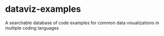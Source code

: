 # dataviz-examples
A searchable database of code examples for common data visualizations in multiple coding languages
